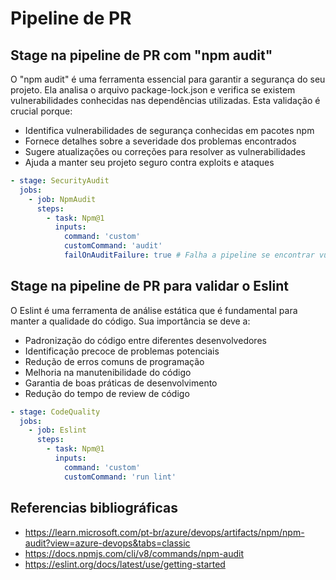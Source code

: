 # Pipeline de PR

## Stage na pipeline de PR com "npm audit"

O "npm audit" é uma ferramenta essencial para garantir a segurança do seu
projeto. Ela analisa o arquivo package-lock.json e verifica se existem
vulnerabilidades conhecidas nas dependências utilizadas. Esta validação é
crucial porque:

- Identifica vulnerabilidades de segurança conhecidas em pacotes npm
- Fornece detalhes sobre a severidade dos problemas encontrados
- Sugere atualizações ou correções para resolver as vulnerabilidades
- Ajuda a manter seu projeto seguro contra exploits e ataques

```yaml
- stage: SecurityAudit
  jobs:
    - job: NpmAudit
      steps:
        - task: Npm@1
          inputs:
            command: 'custom'
            customCommand: 'audit'
            failOnAuditFailure: true # Falha a pipeline se encontrar vulnerabilidades críticas
```

## Stage na pipeline de PR para validar o Eslint

O Eslint é uma ferramenta de análise estática que é fundamental para manter a
qualidade do código. Sua importância se deve a:

- Padronização do código entre diferentes desenvolvedores
- Identificação precoce de problemas potenciais
- Redução de erros comuns de programação
- Melhoria na manutenibilidade do código
- Garantia de boas práticas de desenvolvimento
- Redução do tempo de review de código

```yaml
- stage: CodeQuality
  jobs:
    - job: Eslint
      steps:
        - task: Npm@1
          inputs:
            command: 'custom'
            customCommand: 'run lint'
```

## Referencias bibliográficas

- https://learn.microsoft.com/pt-br/azure/devops/artifacts/npm/npm-audit?view=azure-devops&tabs=classic
- https://docs.npmjs.com/cli/v8/commands/npm-audit
- https://eslint.org/docs/latest/use/getting-started
